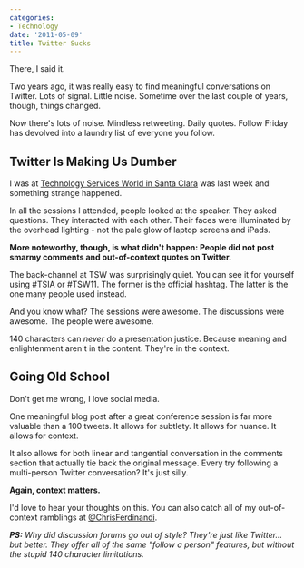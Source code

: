 ```yaml
---
categories:
- Technology
date: '2011-05-09'
title: Twitter Sucks
---
```


There, I said it.

Two years ago, it was really easy to find meaningful conversations on Twitter. Lots of signal. Little noise. Sometime over the last couple of years, though, things changed.

Now there's lots of noise. Mindless retweeting. Daily quotes. Follow Friday has devolved into a laundry list of everyone you follow.

<h2>Twitter Is Making Us Dumber</h2>

I was at <a href="http://www.technologyservicesworld.com/spring11/agenda.php?do=detail&id=25&type=breakout&bid=267#715">Technology Services World in Santa Clara</a> was last week and something strange happened.

In all the sessions I attended, people looked at the speaker. They asked questions. They interacted with each other. Their faces were illuminated by the overhead lighting - not the pale glow of laptop screens and iPads.

<strong>More noteworthy, though, is what didn't happen: People did not post smarmy comments and out-of-context quotes on Twitter.</strong>

The back-channel at TSW was surprisingly quiet. You can see it for yourself using #TSIA or #TSW11. The former is the official hashtag. The latter is the one many people used instead.

And you know what? The sessions were awesome. The discussions were awesome. The people were awesome.

140 characters can <em>never</em> do a presentation justice. Because meaning and enlightenment aren't in the content. They're in the context.

<h2>Going Old School</h2>

Don't get me wrong, I love social media.

One meaningful blog post after a great conference session is far more valuable than a 100 tweets. It allows for subtlety. It allows for nuance. It allows for context.

It also allows for both linear and tangential conversation in the comments section that actually tie back the original message. Every try following a multi-person Twitter conversation? It's just silly.

<strong>Again, context matters.</strong>

I'd love to hear your thoughts on this. You can also catch all of my out-of-context ramblings at <a href="http://twitter.com/ChrisFerdinandi">@ChrisFerdinandi</a>.

<em><strong>PS:</strong> Why did discussion forums go out of style? They're just like Twitter... but better. They offer all of the same "follow a person" features, but without the stupid 140 character limitations.</em>